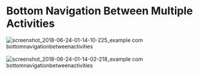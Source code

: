 # Bottom Navigation Between Multiple Activities

![screenshot_2018-06-24-01-14-10-225_example com bottomnavigationbetweenactivities](https://user-images.githubusercontent.com/26745548/41812908-aea81b2a-774d-11e8-81f0-927efb7a7fe9.png)
<br/> <br/>
![screenshot_2018-06-24-01-14-02-218_example com bottomnavigationbetweenactivities](https://user-images.githubusercontent.com/26745548/41812915-bd712c78-774d-11e8-8530-a13be86ca37f.png)
